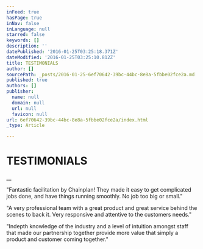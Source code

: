```yaml
---
inFeed: true
hasPage: true
inNav: false
inLanguage: null
starred: false
keywords: []
description: ''
datePublished: '2016-01-25T03:25:18.371Z'
dateModified: '2016-01-25T03:25:10.812Z'
title: TESTIMONIALS
author: []
sourcePath: _posts/2016-01-25-6ef70642-39bc-44bc-8e8a-5fbbe02fce2a.md
published: true
authors: []
publisher:
  name: null
  domain: null
  url: null
  favicon: null
url: 6ef70642-39bc-44bc-8e8a-5fbbe02fce2a/index.html
_type: Article

---
```

###### 

# TESTIMONIALS

__

​"Fantastic
facilitation by Chainplan! They made it easy to get complicated jobs done, and
have things running smoothly. No job too big or small."

​​"A
very professional team with a great product and great service behind the scenes
to back it. Very responsive and attentive to the customers needs."

"Indepth
knowledge of the industry and a level of intuition amongst staff that made our
partnership together provide more value that simply a product and customer
coming together."